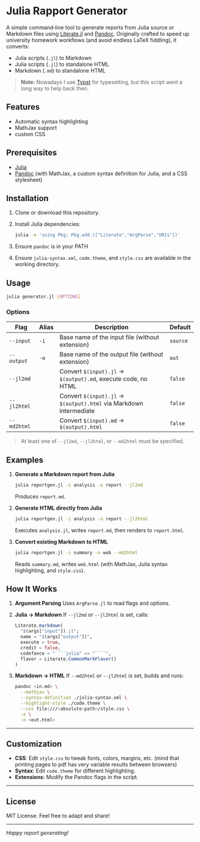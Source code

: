 # Julia Rapport Generator

A simple command‐line tool to generate reports from Julia source or Markdown files using [Literate.jl](https://github.com/fredrikekre/Literate.jl) and [Pandoc](https://pandoc.org/). Originally crafted to speed up university homework workflows (and avoid endless LaTeX fiddling), it converts:

* Julia scripts (`.jl`) to Markdown
* Julia scripts (`.jl`) to standalone HTML
* Markdown (`.md`) to standalone HTML

> **Note:** Nowadays I use [Typst](https://typst.app/) for typesetting, but this script went a long way to help back then.


## Features

* Automatic syntax highlighting
* MathJax support
* custom CSS


## Prerequisites

* [Julia](https://julialang.org/)
* [Pandoc](https://pandoc.org/) (with MathJax, a custom syntax definition for Julia, and a CSS stylesheet)


## Installation

1. Clone or download this repository.
2. Install Julia dependencies:

   ```sh
   julia -e 'using Pkg; Pkg.add.(["Literate","ArgParse","URIs"])'
   ```
3. Ensure `pandoc` is in your PATH
4. Ensure `julia-syntax.xml`, `code.theme`, and `style.css` are available in the working directory.


## Usage

```sh
julia generator.jl [OPTIONS]
```

### Options

| Flag        | Alias | Description                                                        | Default  |
| ----------- | ----- | ------------------------------------------------------------------ | -------- |
| `--input`   | `-i`  | Base name of the input file (without extension)                    | `source` |
| `--output`  | `-o`  | Base name of the output file (without extension)                   | `out`    |
| `--jl2md`   |       | Convert `$(input).jl` → `$(output).md`, execute code, no HTML      | `false`  |
| `--jl2html` |       | Convert `$(input).jl` → `$(output).html` via Markdown intermediate | `false`  |
| `--md2html` |       | Convert `$(input).md` → `$(output).html`                           | `false`  |

> At least one of `--jl2md`, `--jl2html`, or `--md2html` must be specified.


## Examples

1. **Generate a Markdown report from Julia**

   ```sh
   julia reportgen.jl -i analysis -o report --jl2md
   ```

   Produces `report.md`.

2. **Generate HTML directly from Julia**

   ```sh
   julia reportgen.jl -i analysis -o report --jl2html
   ```

   Executes `analysis.jl`, writes `report.md`, then renders to `report.html`.

3. **Convert existing Markdown to HTML**

   ```sh
   julia reportgen.jl -i summary -o web --md2html
   ```

   Reads `summary.md`, writes `web.html` (with MathJax, Julia syntax highlighting, and `style.css`).


## How It Works

1. **Argument Parsing**
   Uses `ArgParse.jl` to read flags and options.
2. **Julia → Markdown**
   If `--jl2md` or `--jl2html` is set, calls:

   `````julia
   Literate.markdown(
     "$(args["input"]).jl"; 
     name = "$(args["output"])", 
     execute = true, 
     credit = false, 
     codefence = "````julia" => "````", 
     flavor = Literate.CommonMarkFlavor()
   )
   `````
3. **Markdown → HTML**
   If `--md2html` or `--jl2html` is set, builds and runs:

   ```sh
   pandoc <in.md> \
     --mathjax \
     --syntax-definition ./julia-syntax.xml \
     --highlight-style ./code.theme \
     --css file:///<absolute-path>/style.css \
     -s \
     -o <out.html>
   ```

---

## Customization

* **CSS**: Edit `style.css` to tweak fonts, colors, margins, etc. (mind that printing pages to pdf has very variable results between browsers)
* **Syntax**: Edit `code.theme` for different highlighting.
* **Extensions**: Modify the Pandoc flags in the script.

---

## License

MIT License. Feel free to adapt and share!

---

*Happy report generating!*
